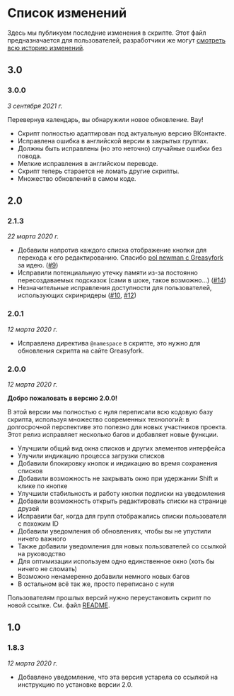 # Список изменений

Здесь мы публикуем последние изменения в скрипте. Этот файл предназначается
для пользователей, разработчики же могут
[смотреть всю историю изменений][commits].

[commits]: https://github.com/Sasha-Sorokin/vklistadd/commits/master

## 3.0

### 3.0.0

_3 сентября 2021 г._

Перевернув календарь, вы обнаружили новое обновление. Вау!

- Скрипт полностью адаптирован под актуальную версию ВКонтакте.
- Исправлена ошибка в английской версии в закрытых группах.
- Должны быть исправлены (но это неточно) случайные ошибки без повода.
- Мелкие исправления в английском переводе.
- Скрипт теперь старается не ломать другие скрипты.
- Множество обновлений в самом коде.

## 2.0

### 2.1.3

_22 марта 2020 г._

- Добавили напротив каждого списка отображение кнопки для перехода к его
  редактированию. Спасибо [pol newman с Greasyfork][greasy_feedback1] за идею.
  ([#9][pr_9])
- Исправили потенциальную утечку памяти из-за постоянно пересоздаваемых
  подсказок (сами в шоке, такое возможно…) ([#14][pr_14])
- Незначительные исправления доступности для пользователей, использующих
  скринридеры ([#10][pr_10], [#12][pr_12])

[greasy_feedback1]: https://greasyfork.org/en/forum/discussion/72673/
[pr_9]: https://github.com/Sasha-Sorokin/vklistadd/pull/9
[pr_14]: https://github.com/Sasha-Sorokin/vklistadd/pull/14
[pr_10]: https://github.com/Sasha-Sorokin/vklistadd/pull/10
[pr_12]: https://github.com/Sasha-Sorokin/vklistadd/pull/12
[issue_11]: https://github.com/Sasha-Sorokin/vklistadd/issues/11

### 2.0.1

_12 марта 2020 г._

- Исправлена директива `@namespace` в скрипте, это нужно для обновления
  скрипта на сайте Greasyfork.

### 2.0.0

_12 марта 2020 г._

**Добро пожаловать в версию 2.0.0!**

В этой версии мы полностью с нуля переписали всю кодовую базу скрипта,
используя множество современных технологий: в долгосрочной перспективе это
полезно для новых участников проекта. Этот релиз исправляет несколько багов и
добавляет новые функции.

- Улучшили общий вид окна списков и других элементов интерфейса
- Улучили индикацию процесса загрузки списков
- Добавили блокировку кнопок и индикацию во время сохранения списков
- Добавили возможность не закрывать окно при удержании Shift и клике по кнопке
- Улучшили стабильность и работу кнопки подписки на уведомления
- Добавили возможность открыть редактировать списки на странице друзей
- Исправили баг, когда для групп отображались списки пользователя с похожим ID
- Добавили уведомления об обновлениях, чтобы вы не упустили ничего важного
- Также добавили уведомления для новых пользователей со ссылкой на руководство
- Для оптимизации используем одно единственное окно (хоть бы ничего не сломать)
- Возможно ненамеренно добавили немного новых багов
- В остальном всё так же, просто переписано с нуля

Пользователям прошлых версий нужно переустановить скрипт по новой ссылке.
См. файл [README](/README.md).

## 1.0

### 1.8.3

_12 марта 2020 г._

- Добавлено уведомление, что эта версия устарела со ссылкой на инструкцию по
  установке версии 2.0.
